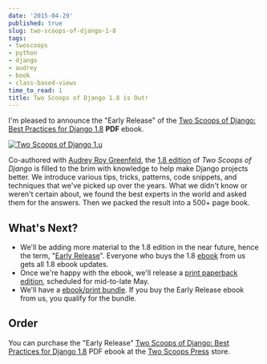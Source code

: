 ```yaml
---
date: '2015-04-29'
published: true
slug: two-scoops-of-django-1-8
tags:
- twoscoops
- python
- django
- audrey
- book
- class-based-views
time_to_read: 1
title: Two Scoops of Django 1.8 is Out!
---
```


I'm pleased to announce the "Early Release" of the [Two Scoops of
Django: Best Practices for Django
1.8](http://roygreenfeld.com/products/two-scoops-of-django-1-8)
**PDF** ebook.

[![Two Scoops of Django 1.u](images/two-scoops-1.8-ebook-S.jpg)](http://twoscoopspress.org/products/two-scoops-of-django-1-8)

Co-authored with [Audrey Roy Greenfeld](https://twitter.com/audreyr),
the [1.8
edition](http://roygreenfeld.com/products/two-scoops-of-django-1-8) of
*Two Scoops of Django* is filled to the brim with knowledge to help make
Django projects better. We introduce various tips, tricks, patterns,
code snippets, and techniques that we've picked up over the years. What
we didn't know or weren't certain about, we found the best experts in
the world and asked them for the answers. Then we packed the result into
a 500+ page book.

## What's Next?

-   We'll be adding more material to the 1.8 edition in the near
    future, hence the term, "[Early
    Release](http://roygreenfeld.com/pages/two-scoops-of-django-1-8-faq#what-does-early-release-mean)".
    Everyone who buys the 1.8
    [ebook](http://roygreenfeld.com/products/two-scoops-of-django-1-8)
    from us gets all 1.8 ebook updates.
-   Once we're happy with the ebook, we'll release a [print paperback
    edition](http://roygreenfeld.com/pages/two-scoops-of-django-1-8-faq#what-formats),
    scheduled for mid-to-late May.
-   We'll have a [ebook/print
    bundle](http://roygreenfeld.com/pages/two-scoops-of-django-1-8-faq#will-there-be-a-bundle).
    If you buy the Early Release ebook from us, you qualify for the
    bundle.

## Order

You can purchase the "Early Release" [Two Scoops of Django: Best
Practices for Django
1.8](http://roygreenfeld.com/products/two-scoops-of-django-1-8) PDF
ebook at the [Two Scoops
Press](http://roygreenfeld.com/products/two-scoops-of-django-1-8)
store.
